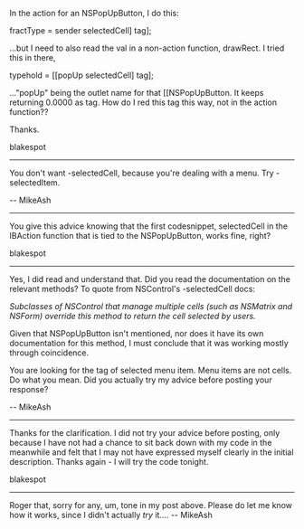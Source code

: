 In the action for an NSPopUpButton, I do this:

    
fractType = sender selectedCell] tag];


...but I need to also read the  val in a non-action function, drawRect.  I tried this in there, 

    
typehold = [[popUp selectedCell] tag];


..."popUp" being the outlet name for that [[NSPopUpButton.  It keeps returning 0.0000 as tag.  How do I red this tag this way, not in the action function??

Thanks.


blakespot

----

You don't want -selectedCell, because you're dealing with a menu. Try -selectedItem.

-- MikeAsh

----

You give this advice knowing that the first codesnippet, selectedCell in the IBAction function that is tied to the NSPopUpButton, works fine, right?  

blakespot

----

Yes, I did read and understand that. Did you read the documentation on the relevant methods? To quote from NSControl's -selectedCell docs:

*Subclasses of NSControl that manage multiple cells (such as NSMatrix and NSForm) override this method to return the cell selected by users.*

Given that NSPopUpButton isn't mentioned, nor does it have its own documentation for this method, I must conclude that it was working mostly through coincidence.

You are looking for the tag of selected menu item. Menu items are not cells. Do what you mean. Did you actually try my advice before posting your response?

-- MikeAsh

----

Thanks for the clarification.  I did not try your advice before posting, only because I have not had a chance to sit back down with my code in the meanwhile and felt that I may not have expressed myself clearly in the initial description.  Thanks again - I will try the code tonight.

blakespot

----

Roger that, sorry for any, um, tone in my post above. Please do let me know how it works, since I didn't actually *try* it.... -- MikeAsh
